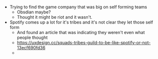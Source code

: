 - Trying to find the game company that was big on self forming teams
	- Obsdian maybe?
	- Thought it might be riot and it wasn't.
- Spotify comes up a lot for it's tribes and it's not clear they let those self form
	- And found an article that was indicating they weren't even what people thought
	- https://uxdesign.cc/squads-tribes-guild-to-be-like-spotify-or-not-13ecf690fd36
	-